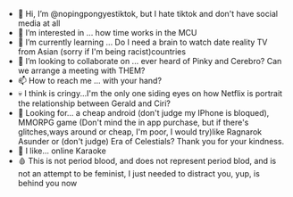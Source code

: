 - 👋 Hi, I’m @nopingpongyestiktok, but I hate tiktok and don't have social media at all
- 👀 I’m interested in ... how time works in the MCU
- 🌱 I’m currently learning ... Do I need a brain to watch date reality TV from Asian (sorry if I'm being racist)countries 
- 💞️ I’m looking to collaborate on ... ever heard of Pinky and Cerebro? Can we arrange a meeting with THEM?
- 📫 How to reach me ... with your hand?
- 💀 I think is cringy...I'm the only one siding eyes on how Netflix is portrait the relationship between Gerald and Ciri?
- 🤖 Looking for... a cheap android (don't judge my IPhone is bloqued), MMORPG game (Don't mind the in app purchase, but if there's glitches,ways around or cheap, I'm poor, I would try)like Ragnarok Asunder or (don't judge) Era of Celestials? Thank you for your kindness.
- 🎤 I like... online Karaoke
- 🩸 This is not period blood, and does not represent period blod, and is not an attempt to be feminist, I just needed to distract you, yup, is behind you now


<!---
nopingpongyestiktok/nopingpongyestiktok is a ✨ special ✨ repository because its `README.md` (this file) appears on your GitHub profile.
You can click the Preview link to take a look at your changes.
--->
